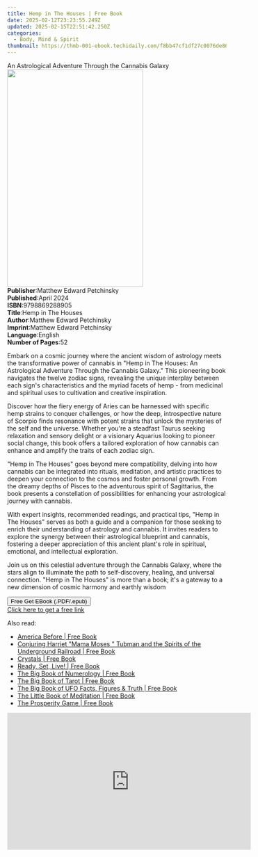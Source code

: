 ```yaml
---
title: Hemp in The Houses | Free Book
date: 2025-02-12T23:23:55.249Z
updated: 2025-02-15T22:51:42.250Z
categories:
  - Body, Mind & Spirit
thumbnail: https://thmb-001-ebook.techidaily.com/f8bb47cf1df27c0076de86b9e070a41c76bcf2db7598c3828eca5cd7577db195.jpg
---
```

<main id="book-container">
  <div class="flex flex-col">
    <div class="book-brief flex-1 py-6 px-4 sm:p-6 md:py-10 md:px-8">
      <!-- brief-->
      <div class="book-brief-main">
        An Astrological Adventure Through the Cannabis Galaxy
      </div>
    </div>
    <div
      class="book-meta-info flex-1 grid gap-4 col-start-1 col-end-3 row-start-1 sm:mb-6 sm:grid-cols-4 lg:gap-6 lg:col-start-2 lg:row-end-6 lg:row-span-6 lg:mb-0"
    >
      <div
        class="book-meta-info-left place-content-center mt-4 p-4 text-sm leading-6 col-start-2 col-span-2 dark:text-slate-400"
      >
        <img
          class="w-full h-500 object-cover rounded-lg sm:h-255 sm:col-span-2 lg:col-span-full"
          src="https://img-001-ebook.techidaily.com/2db55ef82ec72442fbdba89a5f4307532befcf59203c85d5bc0a913380e8dd59.jpg"
          alt=""
          width="312"
          height="500"
        />
      </div>
      <div
        class="book-meta-info-right mt-2 col-start-1 row-start-2 col-span-3 self-center"
      >
        <!-- meta data  -->
        <div class="flex flex-col px-4 md:px-8">
          <div class="flex-1">
            <strong>Publisher</strong>:<span class="px-2"
              >Matthew Edward Petchinsky</span
            >
          </div>
          <div class="flex-1">
            <strong>Published</strong>:<span class="px-2">April 2024</span>
          </div>
          <div class="flex-1">
            <strong>ISBN</strong>:<span class="px-2">9798869288905</span>
          </div>
          <div class="flex-1">
            <strong>Title</strong>:<span class="px-2">Hemp in The Houses</span>
          </div>
          <div class="flex-1">
            <strong>Author</strong>:<span class="px-2"
              >Matthew Edward Petchinsky</span
            >
          </div>
          <div class="flex-1">
            <strong>Imprint</strong>:<span class="px-2"
              >Matthew Edward Petchinsky</span
            >
          </div>
          <div class="flex-1">
            <strong>Language</strong>:<span class="px-2">English</span>
          </div>
          <div class="flex-1">
            <strong>Number of Pages</strong>:<span class="px-2">52</span>
          </div>
        </div>
      </div>
    </div>
    <div class="book-description flex-1 py-6 px-4 sm:p-6 md:py-10 md:px-8">
      <div class="book-description-main">
        <div accordion-content="" id="description">
          <p>
            Embark on a cosmic journey where the ancient wisdom of astrology
            meets the transformative power of cannabis in "Hemp in The Houses:
            An Astrological Adventure Through the Cannabis Galaxy." This
            pioneering book navigates the twelve zodiac signs, revealing the
            unique interplay between each sign's characteristics and the myriad
            facets of hemp - from medicinal and spiritual uses to cultivation
            and creative inspiration.
          </p>
          <p>
            Discover how the fiery energy of Aries can be harnessed with
            specific hemp strains to conquer challenges, or how the deep,
            introspective nature of Scorpio finds resonance with potent strains
            that unlock the mysteries of the self and the universe. Whether
            you're a steadfast Taurus seeking relaxation and sensory delight or
            a visionary Aquarius looking to pioneer social change, this book
            offers a tailored exploration of how cannabis can enhance and
            amplify the traits of each zodiac sign.
          </p>
          <p>
            "Hemp in The Houses" goes beyond mere compatibility, delving into
            how cannabis can be integrated into rituals, meditation, and
            artistic practices to deepen your connection to the cosmos and
            foster personal growth. From the dreamy depths of Pisces to the
            adventurous spirit of Sagittarius, the book presents a constellation
            of possibilities for enhancing your astrological journey with
            cannabis.
          </p>
          <p>
            With expert insights, recommended readings, and practical tips,
            "Hemp in The Houses" serves as both a guide and a companion for
            those seeking to enrich their understanding of astrology and
            cannabis. It invites readers to explore the synergy between their
            astrological blueprint and cannabis, fostering a deeper appreciation
            of this ancient plant's role in spiritual, emotional, and
            intellectual exploration.
          </p>
          <p>
            Join us on this celestial adventure through the Cannabis Galaxy,
            where the stars align to illuminate the path to self-discovery,
            healing, and universal connection. "Hemp in The Houses" is more than
            a book; it's a gateway to a new dimension of cosmic harmony and
            earthly wisdom
          </p>
        </div>
        <div class="accordion-fader"></div>
      </div>
    </div>
    <div class="book-excerpts flex-1 py-6 px-4 sm:p-6 md:py-10 md:px-8"></div>
    <div
      class="book-about-author flex-1 py-6 px-4 sm:p-6 md:py-10 md:px-8"
    ></div>
    <div class="book-free-get flex-1 py-6 px-4 sm:p-6 md:py-10 md:px-8">
      <button
        id="btn-free-get"
        class="bg-blue-500 hover:bg-blue-700 text-white font-bold py-2 px-4 rounded"
      >
        Free Get EBook (.PDF/.epub)
      </button>
      <div id="countdown-display" class="px-2 text-lg mt-2"></div>
      <a
        id="free-link"
        class="hidden bg-blue-500 hover:bg-blue-700 text-white font-bold py-2 px-4 rounded"
        href="https://www.ebooks.com/en-us/book/211276929/hemp-in-the-houses/matthew-edward-petchinsky/"
        target="_blank"
        >Click here to get a free link</a
      >
    </div>
    <script>
      let countdownTime = 0;
      let countdownInterval = null;
      document
        .getElementById('btn-free-get')
        .addEventListener('click', startCountdown);
      function startCountdown() {
        countdownTime = new Date().getTime() + 60000 * 3;
        countdownInterval = setInterval(updateCountdown, 1000);
        document.getElementById('btn-free-get').disabled = true;
        document
          .getElementById('btn-free-get')
          .classList.add('bg-gray-500', 'cursor-not-allowed');
      }
      function updateCountdown() {
        let currentTime = new Date().getTime();
        let timeLeft = countdownTime - currentTime;
        let secondsLeft = Math.floor(timeLeft / 1000);
        document.getElementById('countdown-display').innerHTML =
          `Remaining time: ${secondsLeft} seconds.`;
        if (secondsLeft <= 0) {
          clearInterval(countdownInterval);
          document.getElementById('btn-free-get').classList.add('hidden');
          document.getElementById('free-link').classList.remove('hidden');
          document.getElementById('countdown-display').innerHTML = '';
        }
      }
    </script>
  </div>
</main>

<ins class="adsbygoogle"
      style="display:block"
      data-ad-client="ca-pub-7571918770474297"
      data-ad-slot="8358498916"
      data-ad-format="auto"
      data-full-width-responsive="true"></ins>
    

<span class="atpl-alsoreadstyle">Also read:</span>
<div><ul>
<li><a href="https://novels-ebooks.techidaily.com/138619506-9781250153746-america-before/"><u>America Before | Free Book</u></a></li>
<li><a href="https://novels-ebooks.techidaily.com/138619859-9781633410954-conjuring-harriet-mama-moses-tubman-and-the-spirits-of-the-underground-railroad/"><u>Conjuring Harriet "Mama Moses " Tubman and the Spirits of the Underground Railroad | Free Book</u></a></li>
<li><a href="https://novels-ebooks.techidaily.com/138617590-9781783253180-crystals/"><u>Crystals | Free Book</u></a></li>
<li><a href="https://novels-ebooks.techidaily.com/138617028-9781630476618-ready-set-live/"><u>Ready, Set, Live! | Free Book</u></a></li>
<li><a href="https://novels-ebooks.techidaily.com/138619860-9781633411463-the-big-book-of-numerology/"><u>The Big Book of Numerology | Free Book</u></a></li>
<li><a href="https://novels-ebooks.techidaily.com/138619858-9781633411357-the-big-book-of-tarot/"><u>The Big Book of Tarot | Free Book</u></a></li>
<li><a href="https://novels-ebooks.techidaily.com/138618845-9781510720862-the-big-book-of-ufo-facts-figures-truth/"><u>The Big Book of UFO Facts, Figures & Truth | Free Book</u></a></li>
<li><a href="https://novels-ebooks.techidaily.com/138617580-9781856754057-the-little-book-of-meditation/"><u>The Little Book of Meditation | Free Book</u></a></li>
<li><a href="https://novels-ebooks.techidaily.com/138616880-9781614485810-the-prosperity-game/"><u>The Prosperity Game | Free Book</u></a></li>
</ul></div>

<!-- affiliate ads begin -->
<iframe width="560" height="315" src="https://www.youtube.com/embed/OFDHJnZLwTA?si=WThcb2h76AnZDzcQ" title="YouTube video player" frameborder="0" allow="accelerometer; autoplay; clipboard-write; encrypted-media; gyroscope; picture-in-picture; web-share" referrerpolicy="strict-origin-when-cross-origin" allowfullscreen></iframe>
<!-- affiliate ads end -->

